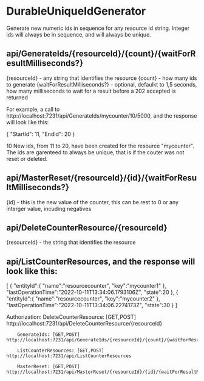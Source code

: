 # DurableUniqueIdGenerator
Generate new numeric ids in sequence for any resource id string. Integer ids will always be in sequence, and will always be unique.

## api/GenerateIds/{resourceId}/{count}/{waitForResultMilliseconds?}

{resourceId} - any string that identifies the resource
{count} - how many ids to generate
{waitForResultMilliseconds?} - optional, defaulkt to 1,5 seconds, how many milliseconds to wait for a result before a 202 accepted is returned

For example, a call to http://localhost:7231/api/GenerateIds/mycounter/10/5000, and the response will look like this:

{
    "StartId": 11,
    "EndId": 20
}

10 New ids, from 11 to 20, have been created for the resource "mycounter". The ids are garenteed to always be unique, that is if the couter was not reset or deleted.

## api/MasterReset/{resourceId}/{id}/{waitForResultMilliseconds?}

{id} - this is the new value of the counter, this can be rest to 0 or any interger value, incuding negatives

## api/DeleteCounterResource/{resourceId}

{resourceId} - the string that identifies the resource

## api/ListCounterResources, and the response will look like this:

[
   {
      "entityId":{
         "name":"resourcecounter",
         "key":"mycounter1"
      },
      "lastOperationTime":"2022-10-11T13:34:06.1793106Z",
      "state":20
   },
   {
      "entityId":{
         "name":"resourcecounter",
         "key":"mycounter2"
      },
      "lastOperationTime":"2022-10-11T13:34:06.2274173Z",
      "state":30
   }
]

Authorization:
        DeleteCounterResource: [GET,POST] http://localhost:7231/api/DeleteCounterResource/{resourceId}

        GenerateIds: [GET,POST] http://localhost:7231/api/GenerateIds/{resourceId}/{count}/{waitForResultMilliseconds?}

        ListCounterResources: [GET,POST] http://localhost:7231/api/ListCounterResources

        MasterReset: [GET,POST] http://localhost:7231/api/MasterReset/{resourceId}/{id}/{waitForResultMilliseconds?}
